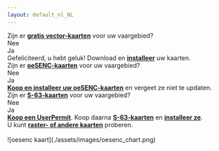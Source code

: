 ```yaml
---
layout: default_nl_NL
---
```

<div class="questions">
  
<div class="questionok question">
Zijn er <a href="https://opencpn.org/OpenCPN/info/chartsource.html"><strong>gratis vector-kaarten</strong></a> voor uw vaargebied?
</div>
</div>

<div class="arrows">
  
<div class="answer col1 inline">
<i class="down"></i>
</div>
<div class="answer col2 inline">
<i class="down"></i>
</div>
</div>

<div class="separator"></div>

<div class="answers">
  <div class="answer col1 inline">
    
<div class="yesno no">
Nee
</div>
  </div>
  
  <div class="answer col2 inline">
    
<div class="yesno yes">
Ja
</div>
  </div>
<div class="answer col3 inline">
<i class="right"></i>
</div>
  
  <div class="answer col4 inline">
    
<div class="questionok ok">
Gefeliciteerd, u hebt geluk! Download en <a href="https://opencpn.org/wiki/dokuwiki/doku.php?id=opencpn:opencpn_user_manual:getting_started:chart_installation"><strong>installeer</strong></a> uw kaarten.
</div>
  </div>
</div>

<div class="separator"></div>

<div class="arrows">
  
<div class="answer col1 inline">
<i class="down"></i>
</div>
</div>

<div class="questions">
  
<div class="questionok question">
Zijn er <a href="https://o-charts.org/shop/index.php?id_category=8&controller=category"><strong>oeSENC-kaarten</strong></a> voor uw vaargebied?
</div>
</div>

<div class="arrows">
  
<div class="answer col1 inline">
<i class="down"></i>
</div>
<div class="answer col2 inline">
<i class="down"></i>
</div>
</div>

<div class="separator"></div>

<div class="answers">
  <div class="answer col1 inline">
    
<div class="yesno no">
Nee
</div>
  </div>
  
  <div class="answer col2 inline">
    
<div class="yesno yes">
Ja
</div>
  </div>
<div class="answer col3 inline">
<i class="right"></i>
</div>
  
  <div class="answer col4 inline">
    
<div class="questionok ok">
<a href="./oesenc_nl_NL.html"><strong>Koop en installeer uw oeSENC-kaarten</strong></a> en vergeet ze niet te updaten.
</div>
  </div>
</div>

<div class="separator"></div>

<div class="arrows">
  
<div class="answer col1 inline">
<i class="down"></i>
</div>
</div>

<div class="questions">
  
<div class="questionok question">
Zijn er <a href="https://www.chartworld.com/shop/off_enc"><strong>S-63-kaarten</strong></a> voor uw vaargebied?
</div>
</div>

<div class="arrows">
  
<div class="answer col1 inline">
<i class="down"></i>
</div>
<div class="answer col2 inline">
<i class="down"></i>
</div>
</div>

<div class="separator"></div>

<div class="answers">
  <div class="answer col1 inline">
    
<div class="yesno no">
Nee
</div>
  </div>
  
  <div class="answer col2 inline">
    
<div class="yesno yes">
Ja
</div>
  </div>
<div class="answer col3 inline">
<i class="right"></i>
</div>
  
  <div class="answer col4 inline">
    
<div class="questionok ok">
<a href="https://o-charts.org/shop/index.php?id_category=6&controller=category"><strong>Koop een UserPermit</strong></a>. Koop daarna <a href="https://www.chartworld.com/shop/off_enc"><strong>S-63-kaarten</strong></a> en <a href="./s63_nl_NL.html"><strong>installeer ze</strong></a>.
</div>
  </div>
</div>

<div class="separator"></div>

<div class="arrows">
  
<div class="answer col1 inline">
<i class="down"></i>
</div>
</div>

<div class="questions">
  
<div class="questionok question">
U kunt <a href="https://opencpn.org/OpenCPN/info/chartsource.html"><strong>raster- of andere kaarten</strong></a> proberen.
</div>
</div>

<br />  
![oesenc kaart](./assets/images/oesenc_chart.png)
